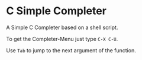 # C Simple Completer

A Simple C Completer based on a shell script.

To get the Completer-Menu just type `C-X C-U`.

Use `Tab` to jump to the next argument of the function.
